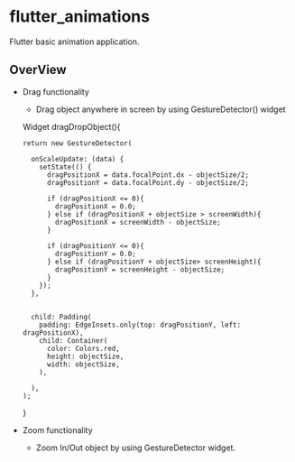 # flutter_animations

Flutter basic animation application.

## OverView

- Drag functionality
  - Drag object anywhere in screen by using GestureDetector() widget
  
  Widget dragDropObject(){

      return new GestureDetector(

        onScaleUpdate: (data) {
          setState(() {
            dragPositionX = data.focalPoint.dx - objectSize/2;
            dragPositionY = data.focalPoint.dy - objectSize/2;

            if (dragPositionX <= 0){
              dragPositionX = 0.0;
            } else if (dragPositionX + objectSize > screenWidth){
              dragPositionX = screenWidth - objectSize;
            }

            if (dragPositionY <= 0){
              dragPositionY = 0.0;
            } else if (dragPositionY + objectSize> screenHeight){
              dragPositionY = screenHeight - objectSize;
            }
          });
        },


        child: Padding(
          padding: EdgeInsets.only(top: dragPositionY, left: dragPositionX),
          child: Container(
            color: Colors.red,
            height: objectSize,
            width: objectSize,
          ),

        ),
      );

    }

- Zoom functionality
  - Zoom In/Out object by using GestureDetector widget.

  
